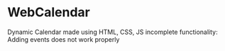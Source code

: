 # WebCalendar
Dynamic Calendar made using HTML, CSS, JS
incomplete functionality: Adding events does not work properly
